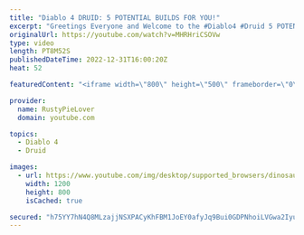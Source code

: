 ```yaml
---
title: "Diablo 4 DRUID: 5 POTENTIAL BUILDS FOR YOU!"
excerpt: "Greetings Everyone and Welcome to the #Diablo4 #Druid 5 POTENTIAL BUILDS VIDEO! Where we discuss 5 potential builds ..."
originalUrl: https://youtube.com/watch?v=MHRHriCSOVw
type: video
length: PT8M52S
publishedDateTime: 2022-12-31T16:00:20Z
heat: 52

featuredContent: "<iframe width=\"800\" height=\"500\" frameborder=\"0\" src=\"https://www.youtube.com/embed/MHRHriCSOVw\" allow=\"accelerometer; autoplay; encrypted-media; gyroscope; picture-in-picture\" allowfullscreen></iframe>"

provider:
  name: RustyPieLover
  domain: youtube.com

topics:
  - Diablo 4
  - Druid

images:
  - url: https://www.youtube.com/img/desktop/supported_browsers/dinosaur.png
    width: 1200
    height: 800
    isCached: true

secured: "h75YY7hN4Q8MLzajjNSXPACyKhFBM1JoEY0afyJq9Bui0GDPNhoiLVGwa2IyuJkMLGQ6hiwp1wAfinrPMjU3nICgIhgTO1JYCw32fo2AEil09p58m0hzuDJUg1wVEjhPB00dP9He2Q/mfkWOuRgbLABhxTI/ks4U34bOUuFimem8Ej7VDaqOBl/Crc7oWzli9CWKI8HW96q50dMFOY40g4q6Wqe1d6h3tm9f5CxeXEegfZun+u6zcfUSZzlgs2rDvul1rGacdYoI4cYlB2QOIvgdUNNFMYaHg+EgnPERFKoPBGye6Y5TLaROG2ORrSRm4LrdBPeOK1lJW7W9xQgaPEXQPWsVskuEXsMTCzH8HlbR+m35wxOatYfENm1KnzhhM6aIuGsEu/ChMEA+TPcDNDhCNccKmy/1xlCVse6Yrjc=;AnDFv4DG1KgDxiamZZ/Kuw=="
---
```


